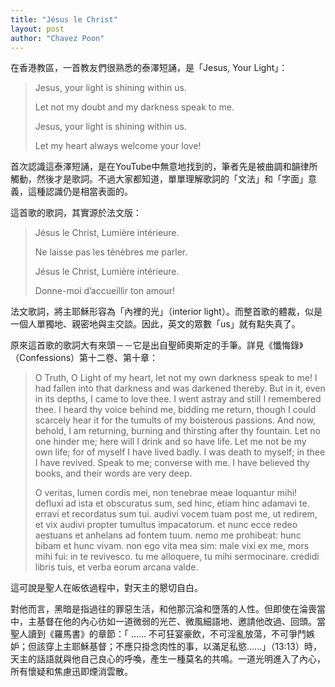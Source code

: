 ```yaml
---
title: "Jésus le Christ"
layout: post
author: "Chavez Poon"
---
```


在香港教區，一首教友們很熟悉的泰澤短誦，是「Jesus, Your Light」：

>Jesus, your light is shining within us.
>
>Let not my doubt and my darkness speak to me.
>
>Jesus, your light is shining within us.
>
>Let my heart always welcome your love!

首次認識這泰澤短誦，是在YouTube中無意地找到的，筆者先是被曲調和韻律所觸動，然後才是歌詞。不過大家都知道，單單理解歌詞的「文法」和「字面」意義，這種認識仍是相當表面的。

這首歌的歌詞，其實源於法文版：

>Jésus le Christ, Lumière intérieure.
>
>Ne laisse pas les ténèbres me parler.
>
>Jésus le Christ, Lumière intérieure.
>
>Donne-moi d’accueillir ton amour!

法文歌詞，將主耶穌形容為「內裡的光」（interior light）。而整首歌的體裁，似是一個人單獨地、親密地與主交談。因此，英文的眾數「us」就有點失真了。

原來這首歌的歌詞大有來頭－－它是出自聖師奧斯定的手筆。詳見《懺悔錄》（Confessions）第十二卷、第十章：

>O Truth, O Light of my heart, let not my own darkness speak to me! I had fallen into that darkness and was darkened thereby. But in it, even in its depths, I came to love thee. I went astray and still I remembered thee. I heard thy voice behind me, bidding me return, though I could scarcely hear it for the tumults of my boisterous passions. And now, behold, I am returning, burning and thirsting after thy fountain. Let no one hinder me; here will I drink and so have life. Let me not be my own life; for of myself I have lived badly. I was death to myself; in thee I have revived. Speak to me; converse with me. I have believed thy books, and their words are very deep.
>
>O veritas, lumen cordis mei, non tenebrae meae loquantur mihi! defluxi ad ista et obscuratus sum, sed hinc, etiam hinc adamavi te. erravi et recordatus sum tui. audivi vocem tuam post me, ut redirem, et vix audivi propter tumultus impacatorum. et nunc ecce redeo aestuans et anhelans ad fontem tuum. nemo me prohibeat: hunc bibam et hunc vivam. non ego vita mea sim: male vixi ex me, mors mihi fui: in te revivesco. tu me alloquere, tu mihi sermocinare. credidi libris tuis, et verba eorum arcana valde.

這可說是聖人在皈依過程中，對天主的懇切自白。

對他而言，黑暗是指過往的罪惡生活，和他那沉淪和墮落的人性。但即使在淪喪當中，主基督在他的內心彷如一道微弱的光芒、微風細語地、邀請他改過、回頭。當聖人讀到《羅馬書》的章節：「 ...... 不可狂宴豪飲，不可淫亂放蕩，不可爭鬥嫉妒；但該穿上主耶穌基督；不應只掛念肉性的事，以滿足私慾......」（13:13）時，天主的話語就與他自己良心的呼喚，產生一種莫名的共鳴。一道光明進入了內心，所有懷疑和焦慮迅即煙消雲散。

